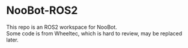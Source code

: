 # NooBot-ROS2

This repo is an ROS2 workspace for NooBot.  
Some code is from Wheeltec, which is hard to review, may be replaced later.  